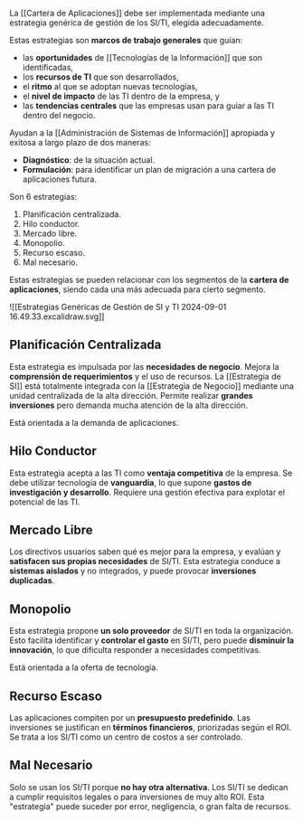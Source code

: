 La [[Cartera de Aplicaciones]] debe ser implementada mediante una estrategia genérica de gestión de los SI/TI, elegida adecuadamente.

Estas estrategias son **marcos de trabajo generales** que guían:

- las **oportunidades** de [[Tecnologías de la Información]] que son identificadas, 
- los **recursos de TI** que son desarrollados, 
- el **ritmo** al que se adoptan nuevas tecnologías, 
- el **nivel de impacto** de las TI dentro de la empresa, y 
- las **tendencias centrales** que las empresas usan para guiar a las TI dentro del negocio.

Ayudan a la [[Administración de Sistemas de Información]] apropiada y exitosa a largo plazo de dos maneras:

- **Diagnóstico**: de la situación actual.
- **Formulación**: para identificar un plan de migración a una cartera de aplicaciones futura. 

Son 6 estrategias:

1. Planificación centralizada.
2. Hilo conductor.
3. Mercado libre.
4. Monopolio.
5. Recurso escaso.
6. Mal necesario.

Estas estrategias se pueden relacionar con los segmentos de la **cartera de aplicaciones**, siendo cada una más adecuada para cierto segmento.

![[Estrategias Genéricas de Gestión de SI y TI 2024-09-01 16.49.33.excalidraw.svg]]

## Planificación Centralizada

Esta estrategia es impulsada por las **necesidades de negocio**. Mejora la **comprensión de requerimientos** y el uso de recursos. La [[Estrategia de SI]] está totalmente integrada con la [[Estrategia de Negocio]] mediante una unidad centralizada de la alta dirección. Permite realizar **grandes inversiones** pero demanda mucha atención de la alta dirección.

Está orientada a la demanda de aplicaciones.

## Hilo Conductor

Esta estrategia acepta a las TI como **ventaja competitiva** de la empresa. Se debe utilizar tecnología de **vanguardia**, lo que supone **gastos de investigación y desarrollo**. Requiere una gestión efectiva para explotar el potencial de las TI.

## Mercado Libre

Los directivos usuarios saben qué es mejor para la empresa, y evalúan y **satisfacen sus propias necesidades** de SI/TI. Esta estrategia conduce a **sistemas aislados** y no integrados, y puede provocar **inversiones duplicadas**.

## Monopolio

Esta estrategia propone **un solo proveedor** de SI/TI en toda la organización. Esto facilita identificar y **controlar el gasto** en SI/TI, pero puede **disminuir la innovación**, lo que dificulta responder a necesidades competitivas.

Está orientada a la oferta de tecnología.

## Recurso Escaso

Las aplicaciones compiten por un **presupuesto predefinido**. Las inversiones se justifican en **términos financieros**, priorizadas según el ROI. Se trata a los SI/TI como un centro de costos a ser controlado.

## Mal Necesario

Solo se usan los SI/TI porque **no hay otra alternativa**. Los SI/TI se dedican a cumplir requisitos legales o para inversiones de muy alto ROI. Esta "estrategia" puede suceder por error, negligencia, o gran falta de recursos.
